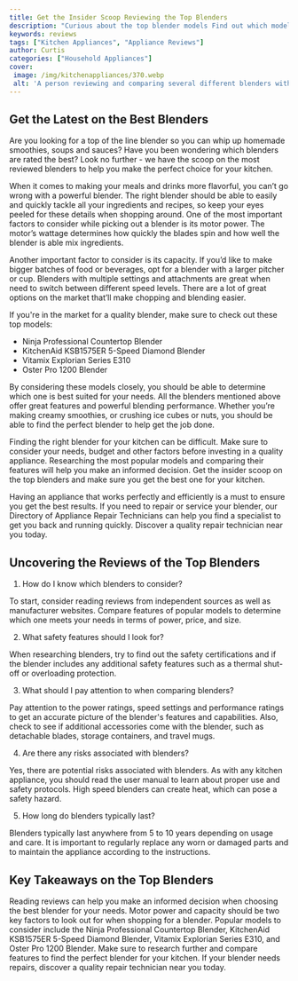 ```yaml
---
title: Get the Insider Scoop Reviewing the Top Blenders
description: "Curious about the top blender models Find out which model comes out on top in our review of the latest blenders Get the insider scoop you need to make an informed purchasing decision"
keywords: reviews
tags: ["Kitchen Appliances", "Appliance Reviews"]
author: Curtis
categories: ["Household Appliances"]
cover: 
 image: /img/kitchenappliances/370.webp
 alt: 'A person reviewing and comparing several different blenders with accessories on the table'
---
```

## Get the Latest on the Best Blenders
Are you looking for a top of the line blender so you can whip up homemade smoothies, soups and sauces? Have you been wondering which blenders are rated the best? Look no further - we have the scoop on the most reviewed blenders to help you make the perfect choice for your kitchen. 

When it comes to making your meals and drinks more flavorful, you can’t go wrong with a powerful blender. The right blender should be able to easily and quickly tackle all your ingredients and recipes, so keep your eyes peeled for these details when shopping around. One of the most important factors to consider while picking out a blender is its motor power. The motor’s wattage determines how quickly the blades spin and how well the blender is able mix ingredients. 

Another important factor to consider is its capacity. If you’d like to make bigger batches of food or beverages, opt for a blender with a larger pitcher or cup. Blenders with multiple settings and attachments are great when need to switch between different speed levels. There are a lot of great options on the market that’ll make chopping and blending easier.

If you're in the market for a quality blender, make sure to check out these top models: 
* Ninja Professional Countertop Blender
* KitchenAid KSB1575ER 5-Speed Diamond Blender
* Vitamix Explorian Series E310
* Oster Pro 1200 Blender
 
By considering these models closely, you should be able to determine which one is best suited for your needs. All the blenders mentioned above offer great features and powerful blending performance. Whether you’re making creamy smoothies, or crushing ice cubes or nuts, you should be able to find the perfect blender to help get the job done. 

Finding the right blender for your kitchen can be difficult. Make sure to consider your needs, budget and other factors before investing in a quality appliance. Researching the most popular models and comparing their features will help you make an informed decision. Get the insider scoop on the top blenders and make sure you get the best one for your kitchen.

Having an appliance that works perfectly and efficiently is a must to ensure you get the best results. If you need to repair or service your blender, our Directory of Appliance Repair Technicians can help you find a specialist to get you back and running quickly. Discover a quality repair technician near you today.

## Uncovering the Reviews of the Top Blenders

1. How do I know which blenders to consider?
 
 To start, consider reading reviews from independent sources as well as manufacturer websites. Compare features of popular models to determine which one meets your needs in terms of power, price, and size.

2. What safety features should I look for? 

When researching blenders, try to find out the safety certifications and if the blender includes any additional safety features such as a thermal shut-off or overloading protection.

3. What should I pay attention to when comparing blenders? 

Pay attention to the power ratings, speed settings and performance ratings to get an accurate picture of the blender's features and capabilities. Also, check to see if additional accessories come with the blender, such as detachable blades, storage containers, and travel mugs.

4. Are there any risks associated with blenders?

Yes, there are potential risks associated with blenders. As with any kitchen appliance, you should read the user manual to learn about proper use and safety protocols. High speed blenders can create heat, which can pose a safety hazard.

5. How long do blenders typically last?

Blenders typically last anywhere from 5 to 10 years depending on usage and care. It is important to regularly replace any worn or damaged parts and to maintain the appliance according to the instructions.

## Key Takeaways on the Top Blenders
Reading reviews can help you make an informed decision when choosing the best blender for your needs. Motor power and capacity should be two key factors to look out for when shopping for a blender. Popular models to consider include the Ninja Professional Countertop Blender, KitchenAid KSB1575ER 5-Speed Diamond Blender, Vitamix Explorian Series E310, and Oster Pro 1200 Blender. Make sure to research further and compare features to find the perfect blender for your kitchen. If your blender needs repairs, discover a quality repair technician near you today.

